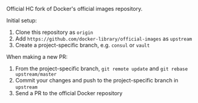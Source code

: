 Official HC fork of Docker's official images repository.

Initial setup:

1. Clone this repository as `origin`
2. Add `https://github.com/docker-library/official-images` as `upstream`
3. Create a project-specific branch, e.g. `consul` or `vault`

When making a new PR:

1. From the project-specific branch, `git remote update` and `git rebase upstream/master`
2. Commit your changes and push to the project-specific branch in `upstream`
3. Send a PR to the official Docker repository
